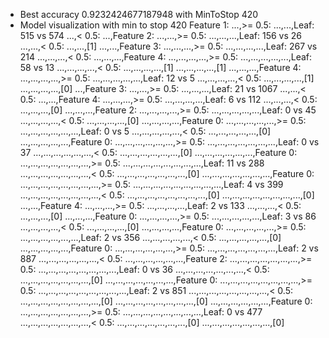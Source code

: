 * Best accuracy 0.9232424677187948 with MinToStop 420
* Model visualization with min to stop 420
Feature 1: 
...,>= 0.5:
...,...,Leaf: 515 vs 574
...,< 0.5:
...,Feature 2: 
...,...,>= 0.5:
...,...,...,Leaf: 156 vs 26
...,...,< 0.5:
...,...,[1]
...,...,Feature 3: 
...,...,...,>= 0.5:
...,...,...,...,Leaf: 267 vs 214
...,...,...,< 0.5:
...,...,...,Feature 4: 
...,...,...,...,>= 0.5:
...,...,...,...,...,Leaf: 58 vs 13
...,...,...,...,< 0.5:
...,...,...,...,[1]
...,...,...,...,[1]
...,...,...,Feature 4: 
...,...,...,...,>= 0.5:
...,...,...,...,...,Leaf: 12 vs 5
...,...,...,...,< 0.5:
...,...,...,...,[1]
...,...,...,...,[0]
...,Feature 3: 
...,...,>= 0.5:
...,...,...,Leaf: 21 vs 1067
...,...,< 0.5:
...,...,Feature 4: 
...,...,...,>= 0.5:
...,...,...,...,Leaf: 6 vs 112
...,...,...,< 0.5:
...,...,...,[0]
...,...,...,Feature 2: 
...,...,...,...,>= 0.5:
...,...,...,...,...,Leaf: 0 vs 45
...,...,...,...,< 0.5:
...,...,...,...,[0]
...,...,...,...,Feature 0: 
...,...,...,...,...,>= 0.5:
...,...,...,...,...,...,Leaf: 0 vs 5
...,...,...,...,...,< 0.5:
...,...,...,...,...,[0]
...,...,...,...,...,Feature 0: 
...,...,...,...,...,...,>= 0.5:
...,...,...,...,...,...,...,Leaf: 0 vs 37
...,...,...,...,...,...,< 0.5:
...,...,...,...,...,...,[0]
...,...,...,...,...,...,Feature 0: 
...,...,...,...,...,...,...,>= 0.5:
...,...,...,...,...,...,...,...,Leaf: 11 vs 288
...,...,...,...,...,...,...,< 0.5:
...,...,...,...,...,...,...,[0]
...,...,...,...,...,...,...,Feature 0: 
...,...,...,...,...,...,...,...,>= 0.5:
...,...,...,...,...,...,...,...,...,Leaf: 4 vs 399
...,...,...,...,...,...,...,...,< 0.5:
...,...,...,...,...,...,...,...,[0]
...,...,...,...,...,...,...,...,[0]
...,...,Feature 4: 
...,...,...,>= 0.5:
...,...,...,...,Leaf: 2 vs 133
...,...,...,< 0.5:
...,...,...,[0]
...,...,...,Feature 0: 
...,...,...,...,>= 0.5:
...,...,...,...,...,Leaf: 3 vs 86
...,...,...,...,< 0.5:
...,...,...,...,[0]
...,...,...,...,Feature 0: 
...,...,...,...,...,>= 0.5:
...,...,...,...,...,...,Leaf: 2 vs 356
...,...,...,...,...,< 0.5:
...,...,...,...,...,[0]
...,...,...,...,...,Feature 0: 
...,...,...,...,...,...,>= 0.5:
...,...,...,...,...,...,...,Leaf: 2 vs 887
...,...,...,...,...,...,< 0.5:
...,...,...,...,...,...,Feature 2: 
...,...,...,...,...,...,...,>= 0.5:
...,...,...,...,...,...,...,...,Leaf: 0 vs 36
...,...,...,...,...,...,...,< 0.5:
...,...,...,...,...,...,...,[0]
...,...,...,...,...,...,...,Feature 0: 
...,...,...,...,...,...,...,...,>= 0.5:
...,...,...,...,...,...,...,...,...,Leaf: 2 vs 851
...,...,...,...,...,...,...,...,< 0.5:
...,...,...,...,...,...,...,...,[0]
...,...,...,...,...,...,...,...,[0]
...,...,...,...,...,...,Feature 0: 
...,...,...,...,...,...,...,>= 0.5:
...,...,...,...,...,...,...,...,Leaf: 0 vs 477
...,...,...,...,...,...,...,< 0.5:
...,...,...,...,...,...,...,[0]
...,...,...,...,...,...,...,[0]